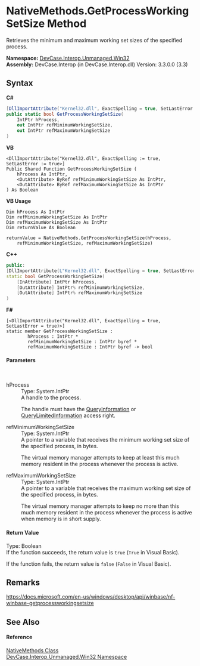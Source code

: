 # NativeMethods.GetProcessWorkingSetSize Method 
 

Retrieves the minimum and maximum working set sizes of the specified process.

**Namespace:**&nbsp;<a href="N_DevCase_Interop_Unmanaged_Win32">DevCase.Interop.Unmanaged.Win32</a><br />**Assembly:**&nbsp;DevCase.Interop (in DevCase.Interop.dll) Version: 3.3.0.0 (3.3)

## Syntax

**C#**<br />
``` C#
[DllImportAttribute("Kernel32.dll", ExactSpelling = true, SetLastError = true)]
public static bool GetProcessWorkingSetSize(
	IntPtr hProcess,
	out IntPtr refMinimumWorkingSetSize,
	out IntPtr refMaximumWorkingSetSize
)
```

**VB**<br />
``` VB
<DllImportAttribute("Kernel32.dll", ExactSpelling := true, SetLastError := true>]
Public Shared Function GetProcessWorkingSetSize ( 
	hProcess As IntPtr,
	<OutAttribute> ByRef refMinimumWorkingSetSize As IntPtr,
	<OutAttribute> ByRef refMaximumWorkingSetSize As IntPtr
) As Boolean
```

**VB Usage**<br />
``` VB Usage
Dim hProcess As IntPtr
Dim refMinimumWorkingSetSize As IntPtr
Dim refMaximumWorkingSetSize As IntPtr
Dim returnValue As Boolean

returnValue = NativeMethods.GetProcessWorkingSetSize(hProcess, 
	refMinimumWorkingSetSize, refMaximumWorkingSetSize)
```

**C++**<br />
``` C++
public:
[DllImportAttribute(L"Kernel32.dll", ExactSpelling = true, SetLastError = true)]
static bool GetProcessWorkingSetSize(
	[InAttribute] IntPtr hProcess, 
	[OutAttribute] IntPtr% refMinimumWorkingSetSize, 
	[OutAttribute] IntPtr% refMaximumWorkingSetSize
)
```

**F#**<br />
``` F#
[<DllImportAttribute("Kernel32.dll", ExactSpelling = true, SetLastError = true)>]
static member GetProcessWorkingSetSize : 
        hProcess : IntPtr * 
        refMinimumWorkingSetSize : IntPtr byref * 
        refMaximumWorkingSetSize : IntPtr byref -> bool 

```


#### Parameters
&nbsp;<dl><dt>hProcess</dt><dd>Type: System.IntPtr<br />A handle to the process. 

 The handle must have the <a href="T_DevCase_Interop_Unmanaged_Win32_Enums_ProcessAccessRights">QueryInformation</a> or <a href="T_DevCase_Interop_Unmanaged_Win32_Enums_ProcessAccessRights">QueryLimitedInformation</a> access right.</dd><dt>refMinimumWorkingSetSize</dt><dd>Type: System.IntPtr<br />A pointer to a variable that receives the minimum working set size of the specified process, in bytes. 

 The virtual memory manager attempts to keep at least this much memory resident in the process whenever the process is active.</dd><dt>refMaximumWorkingSetSize</dt><dd>Type: System.IntPtr<br />A pointer to a variable that receives the maximum working set size of the specified process, in bytes. 

 The virtual memory manager attempts to keep no more than this much memory resident in the process whenever the process is active when memory is in short supply.</dd></dl>

#### Return Value
Type: Boolean<br />If the function succeeds, the return value is `true` (`True` in Visual Basic). 

 If the function fails, the return value is `false` (`False` in Visual Basic).

## Remarks
<a href="https://docs.microsoft.com/en-us/windows/desktop/api/winbase/nf-winbase-getprocessworkingsetsize" target="_blank">https://docs.microsoft.com/en-us/windows/desktop/api/winbase/nf-winbase-getprocessworkingsetsize</a>

## See Also


#### Reference
<a href="T_DevCase_Interop_Unmanaged_Win32_NativeMethods">NativeMethods Class</a><br /><a href="N_DevCase_Interop_Unmanaged_Win32">DevCase.Interop.Unmanaged.Win32 Namespace</a><br />